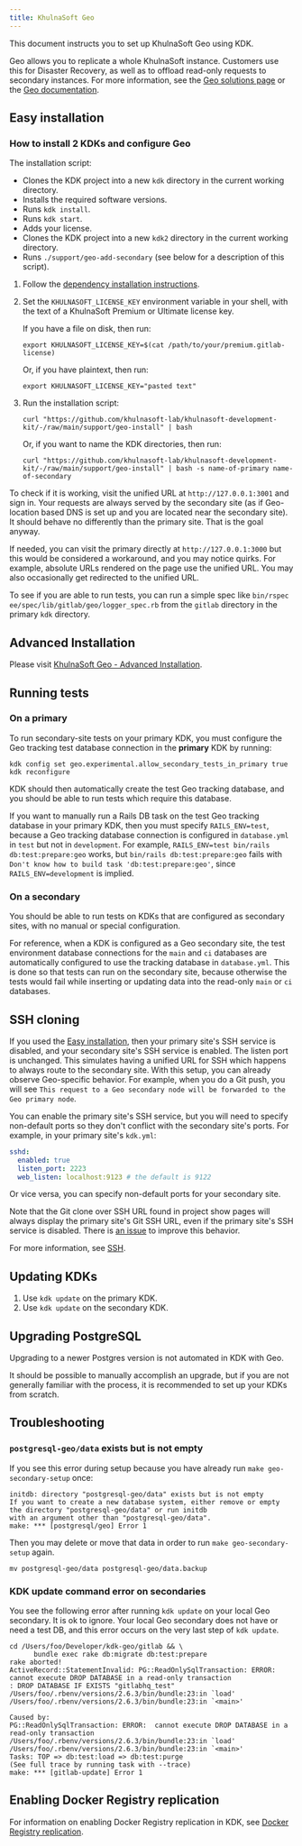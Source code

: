 ```yaml
---
title: KhulnaSoft Geo
---
```


This document instructs you to set up KhulnaSoft Geo using KDK.

Geo allows you to replicate a whole KhulnaSoft instance. Customers use this for
Disaster Recovery, as well as to offload read-only requests to secondary
instances. For more information, see the
[Geo solutions page](https://about.gitlab.com/solutions/geo/) or
the [Geo documentation](https://docs.gitlab.com/ee/administration/geo).

## Easy installation

### How to install 2 KDKs and configure Geo

The installation script:

- Clones the KDK project into a new `kdk` directory in the current working directory.
- Installs the required software versions.
- Runs `kdk install`.
- Runs `kdk start`.
- Adds your license.
- Clones the KDK project into a new `kdk2` directory in the current working directory.
- Runs `./support/geo-add-secondary` (see below for a description of this script).

1. Follow the [dependency installation instructions](../_index.md#install-prerequisites).

1. Set the `KHULNASOFT_LICENSE_KEY` environment variable in your shell, with the text of a KhulnaSoft Premium or Ultimate license key.

   If you have a file on disk, then run:

   ```shell
   export KHULNASOFT_LICENSE_KEY=$(cat /path/to/your/premium.gitlab-license)
   ```

   Or, if you have plaintext, then run:

   ```shell
   export KHULNASOFT_LICENSE_KEY="pasted text"
   ```

1. Run the installation script:

   ```shell
   curl "https://github.com/khulnasoft-lab/khulnasoft-development-kit/-/raw/main/support/geo-install" | bash
   ```

   Or, if you want to name the KDK directories, then run:

   ```shell
   curl "https://github.com/khulnasoft-lab/khulnasoft-development-kit/-/raw/main/support/geo-install" | bash -s name-of-primary name-of-secondary
   ```

To check if it is working, visit the unified URL at `http://127.0.0.1:3001` and sign in. Your requests are always served by the secondary site (as if Geo-location based DNS is set up and you are located near the secondary site). It should behave no differently than the primary site. That is the goal anyway.

If needed, you can visit the primary directly at `http://127.0.0.1:3000` but this would be considered a workaround, and you may notice quirks. For example, absolute URLs rendered on the page use the unified URL. You may also occasionally get redirected to the unified URL.

To see if you are able to run tests, you can run a simple spec like `bin/rspec ee/spec/lib/gitlab/geo/logger_spec.rb` from the `gitlab` directory in the primary `kdk` directory.

## Advanced Installation

Please visit [KhulnaSoft Geo - Advanced Installation](geo/advanced_installation.md).

## Running tests

### On a primary

To run secondary-site tests on your primary KDK, you must configure the Geo
tracking test database connection in the **primary** KDK by running:

```shell
kdk config set geo.experimental.allow_secondary_tests_in_primary true
kdk reconfigure
```

KDK should then automatically create the test Geo tracking database, and you
should be able to run tests which require this database.

If you want to manually run a Rails DB task on the test Geo tracking
database in your primary KDK, then you must specify `RAILS_ENV=test`, because a
Geo tracking database connection is configured in `database.yml` in `test` but
not in `development`. For example,
`RAILS_ENV=test bin/rails db:test:prepare:geo` works, but
`bin/rails db:test:prepare:geo` fails with
`Don't know how to build task 'db:test:prepare:geo'`, since
`RAILS_ENV=development` is implied.

### On a secondary

You should be able to run tests on KDKs that are configured as secondary sites,
with no manual or special configuration.

For reference, when a KDK is configured as a Geo secondary site, the test
environment database connections for the `main` and `ci` databases are
automatically configured to use the tracking database in `database.yml`. This is
done so that tests can run on the secondary site, because otherwise the tests would fail while inserting or updating data into the read-only `main` or
`ci` databases.

## SSH cloning

If you used the [Easy installation](#easy-installation), then your primary site's SSH service is disabled, and your secondary site's SSH service is enabled. The listen port is unchanged. This simulates having a unified URL for SSH which happens to always route to the secondary site. With this setup, you can already observe Geo-specific behavior. For example, when you do a Git push, you will see `This request to a Geo secondary node will be forwarded to the Geo primary node`.

You can enable the primary site's SSH service, but you will need to specify non-default ports so they don't conflict with the secondary site's ports. For example, in your primary site's `kdk.yml`:

```yaml
sshd:
  enabled: true
  listen_port: 2223
  web_listen: localhost:9123 # the default is 9122
```

Or vice versa, you can specify non-default ports for your secondary site.

Note that the Git clone over SSH URL found in project show pages will always display the primary site's Git SSH URL, even if the primary site's SSH service is disabled. There is [an issue](https://gitlab.com/gitlab-org/gitlab/-/issues/370377) to improve this behavior.

For more information, see [SSH](ssh.md).

## Updating KDKs

1. Use `kdk update` on the primary KDK.
1. Use `kdk update` on the secondary KDK.

## Upgrading PostgreSQL

Upgrading to a newer Postgres version is not automated in KDK with Geo.

It should be possible to manually accomplish an upgrade, but if you are not generally familiar with the process,
it is recommended to set up your KDKs from scratch.

## Troubleshooting

### `postgresql-geo/data` exists but is not empty

If you see this error during setup because you have already run `make geo-secondary-setup` once:

```plaintext
initdb: directory "postgresql-geo/data" exists but is not empty
If you want to create a new database system, either remove or empty
the directory "postgresql-geo/data" or run initdb
with an argument other than "postgresql-geo/data".
make: *** [postgresql/geo] Error 1
```

Then you may delete or move that data in order to run `make geo-secondary-setup` again.

```shell
mv postgresql-geo/data postgresql-geo/data.backup
```

### KDK update command error on secondaries

You see the following error after running `kdk update` on your local Geo
secondary. It is ok to ignore. Your local Geo secondary does not have or need a
test DB, and this error occurs on the very last step of `kdk update`.

```shell
cd /Users/foo/Developer/kdk-geo/gitlab && \
      bundle exec rake db:migrate db:test:prepare
rake aborted!
ActiveRecord::StatementInvalid: PG::ReadOnlySqlTransaction: ERROR:  cannot execute DROP DATABASE in a read-only transaction
: DROP DATABASE IF EXISTS "gitlabhq_test"
/Users/foo/.rbenv/versions/2.6.3/bin/bundle:23:in `load'
/Users/foo/.rbenv/versions/2.6.3/bin/bundle:23:in `<main>'

Caused by:
PG::ReadOnlySqlTransaction: ERROR:  cannot execute DROP DATABASE in a read-only transaction
/Users/foo/.rbenv/versions/2.6.3/bin/bundle:23:in `load'
/Users/foo/.rbenv/versions/2.6.3/bin/bundle:23:in `<main>'
Tasks: TOP => db:test:load => db:test:purge
(See full trace by running task with --trace)
make: *** [gitlab-update] Error 1
```

## Enabling Docker Registry replication

For information on enabling Docker Registry replication in KDK, see
[Docker Registry replication](geo-docker-registry-replication.md).
